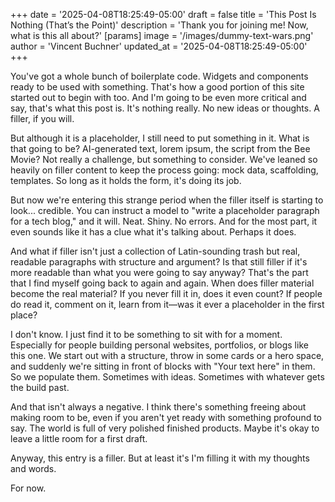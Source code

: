 +++
date = '2025-04-08T18:25:49-05:00'
draft = false
title = 'This Post Is Nothing (That’s the Point)'
description = 'Thank you for joining me! Now, what is this all about?'
[params]
    image = '/images/dummy-text-wars.png'
    author = 'Vincent Buchner'
    updated_at = '2025-04-08T18:25:49-05:00'
+++

You've got a whole bunch of boilerplate code. Widgets and components ready to be used with something. That's how a good portion of this site started out to begin with too. And I'm going to be even more critical and say, that's what this post is. It's nothing really. No new ideas or thoughts. A filler, if you will.

But although it is a placeholder, I still need to put something in it. What is that going to be? AI-generated text, lorem ipsum, the script from the Bee Movie? Not really a challenge, but something to consider. We've leaned so heavily on filler content to keep the process going: mock data, scaffolding, templates. So long as it holds the form, it's doing its job.

But now we're entering this strange period when the filler itself is starting to look... credible. You can instruct a model to "write a placeholder paragraph for a tech blog," and it will. Neat. Shiny. No errors. And for the most part, it even sounds like it has a clue what it's talking about. Perhaps it does.

And what if filler isn't just a collection of Latin-sounding trash but real, readable paragraphs with structure and argument? Is that still filler if it's more readable than what you were going to say anyway? That's the part that I find myself going back to again and again. When does filler material become the real material? If you never fill it in, does it even count? If people do read it, comment on it, learn from it—was it ever a placeholder in the first place?

I don't know. I just find it to be something to sit with for a moment. Especially for people building personal websites, portfolios, or blogs like this one. We start out with a structure, throw in some cards or a hero space, and suddenly we're sitting in front of blocks with "Your text here" in them. So we populate them. Sometimes with ideas. Sometimes with whatever gets the build past.

And that isn't always a negative. I think there's something freeing about making room to be, even if you aren't yet ready with something profound to say. The world is full of very polished finished products. Maybe it's okay to leave a little room for a first draft.

Anyway, this entry is a filler. But at least it's I'm filling it with my thoughts and words.

For now.
